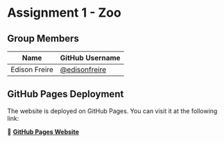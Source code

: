# Assignment 1 - Zoo

## Group Members

| Name             | GitHub Username      |
|------------------|----------------------|
| Edison Freire  | [@edisonfreire](https://github.com/edisonfreire) |


## GitHub Pages Deployment

The website is deployed on GitHub Pages. You can visit it at the following link:

🔗 **[GitHub Pages Website](https://edisonfreire.github.io/assignment-1-zoo)**
